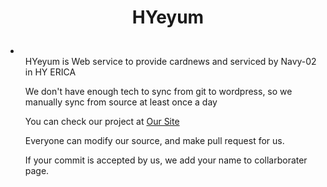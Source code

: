 <h1><p align = "center">HYeyum</p></h1>
<li>
<ul>HYeyum is Web service to provide cardnews and serviced by Navy-02 in HY ERICA<br/></ul>
<ul>We don't have enough tech to sync from git to wordpress, so we manually sync from source at least once a day<br/></ul>
<ul>You can check our project at <a href = "http://bxmpe.net/wordpress/">Our Site</a><br/></ul>
<ul>Everyone can modify our source, and make pull request for us.<br/></ul>
<ul>If your commit is accepted by us, we add your name to collarborater page.<br/></ul>
</li>